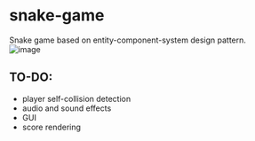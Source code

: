 # snake-game
Snake game based on entity-component-system design pattern. <br>
![image](https://user-images.githubusercontent.com/37781276/68092503-2b7d0180-fe8c-11e9-95ee-1a19028f10fc.png)
## TO-DO: ##
- player self-collision detection
- audio and sound effects
- GUI
- score rendering
